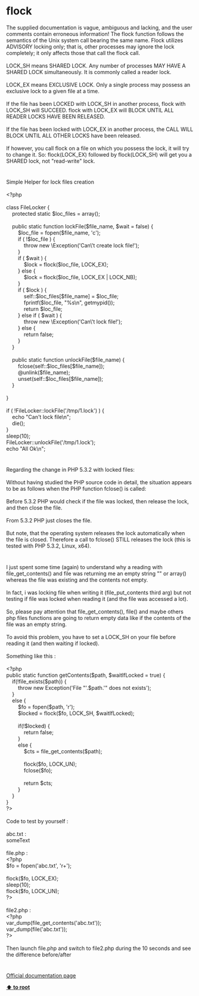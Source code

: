 # flock




<div class="phpcode"><span class="html">
The supplied documentation is vague, ambiguous and lacking, and the user comments contain erroneous information! The flock function follows the semantics of the Unix system call bearing the same name. Flock utilizes ADVISORY locking only; that is, other processes may ignore the lock completely; it only affects those that call the flock call.<br><br>LOCK_SH means SHARED LOCK. Any number of processes MAY HAVE A SHARED LOCK simultaneously. It is commonly called a reader lock.<br><br>LOCK_EX means EXCLUSIVE LOCK. Only a single process may possess an exclusive lock to a given file at a time.<br><br>If the file has been LOCKED with LOCK_SH in another process, flock with LOCK_SH will SUCCEED. flock with LOCK_EX will BLOCK UNTIL ALL READER LOCKS HAVE BEEN RELEASED.<br><br>If the file has been locked with LOCK_EX in another process, the CALL WILL BLOCK UNTIL ALL OTHER LOCKS have been released.<br><br>If however, you call flock on a file on which you possess the lock, it will try to change it. So: flock(LOCK_EX) followed by flock(LOCK_SH) will get you a SHARED lock, not &quot;read-write&quot; lock.</span>
</div>
  

#


<div class="phpcode"><span class="html">
Simple Helper for lock files creation<br><br><span class="default">&lt;?php<br><br></span><span class="keyword">class </span><span class="default">FileLocker </span><span class="keyword">{<br>&#xA0; &#xA0; protected static </span><span class="default">$loc_files </span><span class="keyword">= array();<br><br>&#xA0; &#xA0; public static function </span><span class="default">lockFile</span><span class="keyword">(</span><span class="default">$file_name</span><span class="keyword">, </span><span class="default">$wait </span><span class="keyword">= </span><span class="default">false</span><span class="keyword">) {<br>&#xA0; &#xA0; &#xA0; &#xA0; </span><span class="default">$loc_file </span><span class="keyword">= </span><span class="default">fopen</span><span class="keyword">(</span><span class="default">$file_name</span><span class="keyword">, </span><span class="string">&apos;c&apos;</span><span class="keyword">);<br>&#xA0; &#xA0; &#xA0; &#xA0; if ( !</span><span class="default">$loc_file </span><span class="keyword">) {<br>&#xA0; &#xA0; &#xA0; &#xA0; &#xA0; &#xA0; throw new \</span><span class="default">Exception</span><span class="keyword">(</span><span class="string">&apos;Can\&apos;t create lock file!&apos;</span><span class="keyword">);<br>&#xA0; &#xA0; &#xA0; &#xA0; }<br>&#xA0; &#xA0; &#xA0; &#xA0; if ( </span><span class="default">$wait </span><span class="keyword">) {<br>&#xA0; &#xA0; &#xA0; &#xA0; &#xA0; &#xA0; </span><span class="default">$lock </span><span class="keyword">= </span><span class="default">flock</span><span class="keyword">(</span><span class="default">$loc_file</span><span class="keyword">, </span><span class="default">LOCK_EX</span><span class="keyword">);<br>&#xA0; &#xA0; &#xA0; &#xA0; } else {<br>&#xA0; &#xA0; &#xA0; &#xA0; &#xA0; &#xA0; </span><span class="default">$lock </span><span class="keyword">= </span><span class="default">flock</span><span class="keyword">(</span><span class="default">$loc_file</span><span class="keyword">, </span><span class="default">LOCK_EX </span><span class="keyword">| </span><span class="default">LOCK_NB</span><span class="keyword">);<br>&#xA0; &#xA0; &#xA0; &#xA0; }<br>&#xA0; &#xA0; &#xA0; &#xA0; if ( </span><span class="default">$lock </span><span class="keyword">) {<br>&#xA0; &#xA0; &#xA0; &#xA0; &#xA0; &#xA0; </span><span class="default">self</span><span class="keyword">::</span><span class="default">$loc_files</span><span class="keyword">[</span><span class="default">$file_name</span><span class="keyword">] = </span><span class="default">$loc_file</span><span class="keyword">;<br>&#xA0; &#xA0; &#xA0; &#xA0; &#xA0; &#xA0; </span><span class="default">fprintf</span><span class="keyword">(</span><span class="default">$loc_file</span><span class="keyword">, </span><span class="string">&quot;%s\n&quot;</span><span class="keyword">, </span><span class="default">getmypid</span><span class="keyword">());<br>&#xA0; &#xA0; &#xA0; &#xA0; &#xA0; &#xA0; return </span><span class="default">$loc_file</span><span class="keyword">;<br>&#xA0; &#xA0; &#xA0; &#xA0; } else if ( </span><span class="default">$wait </span><span class="keyword">) {<br>&#xA0; &#xA0; &#xA0; &#xA0; &#xA0; &#xA0; throw new \</span><span class="default">Exception</span><span class="keyword">(</span><span class="string">&apos;Can\&apos;t lock file!&apos;</span><span class="keyword">);<br>&#xA0; &#xA0; &#xA0; &#xA0; } else {<br>&#xA0; &#xA0; &#xA0; &#xA0; &#xA0; &#xA0; return </span><span class="default">false</span><span class="keyword">;<br>&#xA0; &#xA0; &#xA0; &#xA0; }<br>&#xA0; &#xA0; }<br><br>&#xA0; &#xA0; public static function </span><span class="default">unlockFile</span><span class="keyword">(</span><span class="default">$file_name</span><span class="keyword">) {<br>&#xA0; &#xA0; &#xA0; &#xA0; </span><span class="default">fclose</span><span class="keyword">(</span><span class="default">self</span><span class="keyword">::</span><span class="default">$loc_files</span><span class="keyword">[</span><span class="default">$file_name</span><span class="keyword">]);<br>&#xA0; &#xA0; &#xA0; &#xA0; @</span><span class="default">unlink</span><span class="keyword">(</span><span class="default">$file_name</span><span class="keyword">);<br>&#xA0; &#xA0; &#xA0; &#xA0; unset(</span><span class="default">self</span><span class="keyword">::</span><span class="default">$loc_files</span><span class="keyword">[</span><span class="default">$file_name</span><span class="keyword">]);<br>&#xA0; &#xA0; }<br><br>} <br><br>if ( !</span><span class="default">FileLocker</span><span class="keyword">::</span><span class="default">lockFile</span><span class="keyword">(</span><span class="string">&apos;/tmp/1.lock&apos;</span><span class="keyword">) ) {<br>&#xA0; &#xA0; echo </span><span class="string">&quot;Can&apos;t lock file\n&quot;</span><span class="keyword">;<br>&#xA0; &#xA0; die();<br>}<br></span><span class="default">sleep</span><span class="keyword">(</span><span class="default">10</span><span class="keyword">);<br></span><span class="default">FileLocker</span><span class="keyword">::</span><span class="default">unlockFile</span><span class="keyword">(</span><span class="string">&apos;/tmp/1.lock&apos;</span><span class="keyword">);<br>echo </span><span class="string">&quot;All Ok\n&quot;</span><span class="keyword">;</span>
</span>
</div>
  

#


<div class="phpcode"><span class="html">
Regarding the change in PHP 5.3.2 with locked files:<br><br>Without having studied the PHP source code in detail, the situation appears to be as follows when the PHP function fclose() is called:<br><br>Before 5.3.2 PHP would check if the file was locked, then release the lock, and then close the file.<br><br>From 5.3.2 PHP just closes the file.<br><br>But note, that the operating system releases the lock automatically when the file is closed. Therefore a call to fclose() STILL releases the lock (this is tested with PHP 5.3.2, Linux, x64).</span>
</div>
  

#


<div class="phpcode"><span class="html">
I just spent some time (again) to understand why a reading with file_get_contents() and file was returning me an empty string &quot;&quot; or array() whereas the file was existing and the contents not empty.
<br>
<br>In fact, i was locking file when writing it (file_put_contents third arg) but not testing if file was locked when reading it (and the file was accessed a lot).
<br>
<br>So, please pay attention that file_get_contents(), file() and maybe others php files functions are going to return empty data like if the contents of the file was an empty string.
<br>
<br>To avoid this problem, you have to set a LOCK_SH on your file before reading it (and then waiting if locked).
<br>
<br>Something like this :
<br>
<br><span class="default">&lt;?php
<br></span><span class="keyword">public static function </span><span class="default">getContents</span><span class="keyword">(</span><span class="default">$path</span><span class="keyword">, </span><span class="default">$waitIfLocked </span><span class="keyword">= </span><span class="default">true</span><span class="keyword">) {
<br>&#xA0; &#xA0; if(!</span><span class="default">file_exists</span><span class="keyword">(</span><span class="default">$path</span><span class="keyword">)) {
<br>&#xA0; &#xA0; &#xA0; &#xA0; throw new </span><span class="default">Exception</span><span class="keyword">(</span><span class="string">&apos;File &quot;&apos;</span><span class="keyword">.</span><span class="default">$path</span><span class="keyword">.</span><span class="string">&apos;&quot; does not exists&apos;</span><span class="keyword">);
<br>&#xA0; &#xA0; }
<br>&#xA0; &#xA0; else {
<br>&#xA0; &#xA0; &#xA0; &#xA0; </span><span class="default">$fo </span><span class="keyword">= </span><span class="default">fopen</span><span class="keyword">(</span><span class="default">$path</span><span class="keyword">, </span><span class="string">&apos;r&apos;</span><span class="keyword">);
<br>&#xA0; &#xA0; &#xA0; &#xA0; </span><span class="default">$locked </span><span class="keyword">= </span><span class="default">flock</span><span class="keyword">(</span><span class="default">$fo</span><span class="keyword">, </span><span class="default">LOCK_SH</span><span class="keyword">, </span><span class="default">$waitIfLocked</span><span class="keyword">);
<br>&#xA0; &#xA0; &#xA0; &#xA0; 
<br>&#xA0; &#xA0; &#xA0; &#xA0; if(!</span><span class="default">$locked</span><span class="keyword">) {
<br>&#xA0; &#xA0; &#xA0; &#xA0; &#xA0; &#xA0; return </span><span class="default">false</span><span class="keyword">;
<br>&#xA0; &#xA0; &#xA0; &#xA0; }
<br>&#xA0; &#xA0; &#xA0; &#xA0; else {
<br>&#xA0; &#xA0; &#xA0; &#xA0; &#xA0; &#xA0; </span><span class="default">$cts </span><span class="keyword">= </span><span class="default">file_get_contents</span><span class="keyword">(</span><span class="default">$path</span><span class="keyword">);
<br>&#xA0; &#xA0; &#xA0; &#xA0; &#xA0; &#xA0; 
<br>&#xA0; &#xA0; &#xA0; &#xA0; &#xA0; &#xA0; </span><span class="default">flock</span><span class="keyword">(</span><span class="default">$fo</span><span class="keyword">, </span><span class="default">LOCK_UN</span><span class="keyword">);
<br>&#xA0; &#xA0; &#xA0; &#xA0; &#xA0; &#xA0; </span><span class="default">fclose</span><span class="keyword">(</span><span class="default">$fo</span><span class="keyword">);
<br>&#xA0; &#xA0; &#xA0; &#xA0; &#xA0; &#xA0; 
<br>&#xA0; &#xA0; &#xA0; &#xA0; &#xA0; &#xA0; return </span><span class="default">$cts</span><span class="keyword">;
<br>&#xA0; &#xA0; &#xA0; &#xA0; }
<br>&#xA0; &#xA0; }
<br>}
<br></span><span class="default">?&gt;
<br></span>
<br>Code to test by yourself :
<br>
<br>abc.txt :
<br>someText
<br>
<br>file.php :
<br><span class="default">&lt;?php
<br>$fo </span><span class="keyword">= </span><span class="default">fopen</span><span class="keyword">(</span><span class="string">&apos;abc.txt&apos;</span><span class="keyword">, </span><span class="string">&apos;r+&apos;</span><span class="keyword">);
<br>
<br></span><span class="default">flock</span><span class="keyword">(</span><span class="default">$fo</span><span class="keyword">, </span><span class="default">LOCK_EX</span><span class="keyword">);
<br></span><span class="default">sleep</span><span class="keyword">(</span><span class="default">10</span><span class="keyword">);
<br></span><span class="default">flock</span><span class="keyword">(</span><span class="default">$fo</span><span class="keyword">, </span><span class="default">LOCK_UN</span><span class="keyword">);
<br></span><span class="default">?&gt;
<br></span>
<br>file2.php : 
<br><span class="default">&lt;?php
<br>var_dump</span><span class="keyword">(</span><span class="default">file_get_contents</span><span class="keyword">(</span><span class="string">&apos;abc.txt&apos;</span><span class="keyword">));
<br></span><span class="default">var_dump</span><span class="keyword">(</span><span class="default">file</span><span class="keyword">(</span><span class="string">&apos;abc.txt&apos;</span><span class="keyword">));
<br></span><span class="default">?&gt;
<br></span>
<br>Then launch file.php and switch to file2.php during the 10 seconds and see the difference before/after</span>
</div>
  

#

[Official documentation page](https://www.php.net/manual/en/function.flock.php)

**[⬆ to root](/)**